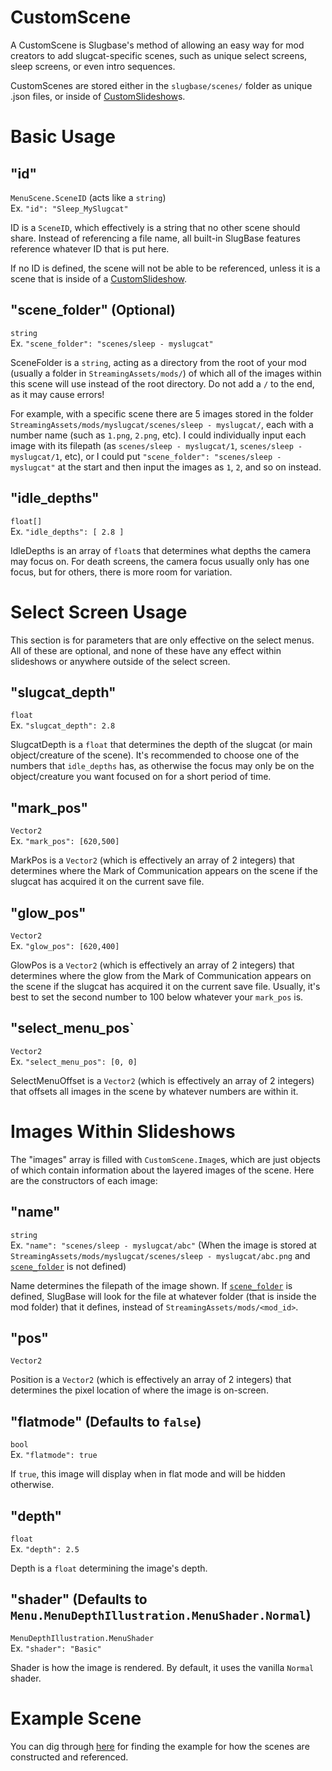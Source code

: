 # CustomScene
A CustomScene is Slugbase's method of allowing an easy way for mod creators to add slugcat-specific scenes, such as unique select screens, sleep screens, or even intro sequences.

CustomScenes are stored either in the `slugbase/scenes/` folder as unique .json files, or inside of [CustomSlideshow](https://github.com/nonAssociatedIdiot/SlugBaseRemixExtraDocs/edit/master/Docs/articles/scene-tutorial.md)s.
# Basic Usage
## "id"
`MenuScene.SceneID` (acts like a `string`)\
Ex. `"id": "Sleep_MySlugcat"`

ID is a `SceneID`, which effectively is a string that no other scene should share. Instead of referencing a file name, all built-in SlugBase features reference whatever ID that is put here.

If no ID is defined, the scene will not be able to be referenced, unless it is a scene that is inside of a [CustomSlideshow](https://github.com/nonAssociatedIdiot/SlugBaseRemixExtraDocs/edit/master/Docs/articles/scene-tutorial.md).
## "scene_folder" (Optional)
`string`\
Ex. `"scene_folder": "scenes/sleep - myslugcat"`

SceneFolder is a `string`, acting as a directory from the root of your mod (usually a folder in `StreamingAssets/mods/`) of which all of the images within this scene will use instead of the root directory. Do not add a `/` to the end, as it may cause errors!

For example, with a specific scene there are 5 images stored in the folder `StreamingAssets/mods/myslugcat/scenes/sleep - myslugcat/`, each with a number name (such as `1.png`, `2.png`, etc). I could individually input each image with its filepath (as `scenes/sleep - myslugcat/1`, `scenes/sleep - myslugcat/1`, etc), or I could put `"scene_folder": "scenes/sleep - myslugcat"` at the start and then input the images as `1`, `2`, and so on instead.
## "idle_depths"
`float[]`\
Ex. `"idle_depths": [ 2.8 ]`

IdleDepths is an array of `float`s that determines what depths the camera may focus on. For death screens, the camera focus usually only has one focus, but for others, there is more room for variation.
# Select Screen Usage
This section is for parameters that are only effective on the select menus. All of these are optional, and none of these have any effect within slideshows or anywhere outside of the select screen.
## "slugcat_depth"
`float`\
Ex. `"slugcat_depth": 2.8`

SlugcatDepth is a `float` that determines the depth of the slugcat (or main object/creature of the scene). It's recommended to choose one of the numbers that `idle_depths` has, as otherwise the focus may only be on the object/creature you want focused on for a short period of time.
## "mark_pos"
`Vector2`\
Ex. `"mark_pos": [620,500]`

MarkPos is a `Vector2` (which is effectively an array of 2 integers) that determines where the Mark of Communication appears on the scene if the slugcat has acquired it on the current save file.
## "glow_pos"
`Vector2`\
Ex. `"glow_pos": [620,400]`

GlowPos is a `Vector2` (which is effectively an array of 2 integers) that determines where the glow from the Mark of Communication appears on the scene if the slugcat has acquired it on the current save file. Usually, it's best to set the second number to 100 below whatever your `mark_pos` is.
## "select_menu_pos`
`Vector2`\
Ex. `"select_menu_pos": [0, 0]`

SelectMenuOffset is a `Vector2` (which is effectively an array of 2 integers) that offsets all images in the scene by whatever numbers are within it.
# Images Within Slideshows
The "images" array is filled with `CustomScene.Image`s, which are just objects of which contain information about the layered images of the scene. Here are the constructors of each image:
## "name"
`string`\
Ex. `"name": "scenes/sleep - myslugcat/abc"` (When the image is stored at `StreamingAssets/mods/myslugcat/scenes/sleep - myslugcat/abc.png` and [`scene_folder`](https://github.com/nonAssociatedIdiot/SlugBaseRemixExtraDocs/blob/master/Docs/articles/scene-tutorial.md#scene_folder-optional) is not defined)

Name determines the filepath of the image shown. If [`scene_folder`](https://github.com/nonAssociatedIdiot/SlugBaseRemixExtraDocs/blob/master/Docs/articles/scene-tutorial.md#scene_folder-optional) is defined, SlugBase will look for the file at whatever folder (that is inside the mod folder) that it defines, instead of `StreamingAssets/mods/<mod_id>`.
## "pos"
`Vector2`

Position is a `Vector2` (which is effectively an array of 2 integers) that determines the pixel location of where the image is on-screen.
## "flatmode" (Defaults to `false`)
`bool`\
Ex. `"flatmode": true`

If `true`, this image will display when in flat mode and will be hidden otherwise.
## "depth"
`float`\
Ex. `"depth": 2.5`

Depth is a `float` determining the image's depth.
## "shader" (Defaults to `Menu.MenuDepthIllustration.MenuShader.Normal`)
`MenuDepthIllustration.MenuShader`\
Ex. `"shader": "Basic"`

Shader is how the image is rendered. By default, it uses the vanilla `Normal` shader.
# Example Scene
You can dig through [here](https://github.com/SlimeCubed/SlugTemplate/tree/master/mod) for finding the example for how the scenes are constructed and referenced.
